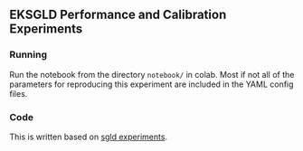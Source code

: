 ## EKSGLD Performance and Calibration Experiments

### Running

Run the notebook from the directory `notebook/` in colab. Most if not all of the parameters for reproducing this experiment are included in the YAML config files.

### Code

This is written based on [sgld experiments](https://github.com/har07/sgld-experiments). 